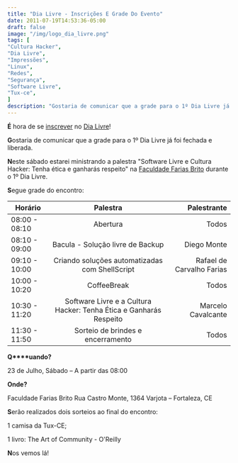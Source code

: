 ```yaml
---
title: "Dia Livre - Inscrições E Grade Do Evento"
date: 2011-07-19T14:53:36-05:00
draft: false
image: "/img/logo_dia_livre.png"
tags: [
"Cultura Hacker",
"Dia Livre",
"Impressões",
"Linux",
"Redes",
"Segurança",
"Software Livre",
"Tux-ce",
]
description: "Gostaria de comunicar que a grade para o 1º Dia Livre já foi fechada e liberada."
---
```

**É** hora de se [inscrever](https://tux-ce.org/dialivre/inscricoes/) no [Dia Livre](https://www.tux-ce.org/dialivre)!

**G**ostaria de comunicar que a grade para o 1º Dia Livre já foi fechada e liberada.

**N**este sábado estarei ministrando a palestra "Software Livre e Cultura Hacker: Tenha ética e ganharás respeito" na [Faculdade Farias Brito](https://www.ffb.edu.br/) durante o 1º Dia Livre.

**S**egue grade do encontro:

| Horário       | Palestra                 | Palestrante        |
| ------------- |:------------------------:| ------------------:|
| 08:00 - 08:10 | Abertura                 | Todos              |
| 08:10 - 09:00 | Bacula - Solução livre de Backup | Diego Monte |
| 09:10 - 10:00 | Criando soluções automatizadas com ShellScript | Rafael de Carvalho Farias |
| 10:00 - 10:20 | CoffeeBreak              | Todos              |
| 10:30 - 11:20 | Software Livre e a Cultura Hacker: Tenha Ética e Ganharás Respeito | Marcelo Cavalcante |
| 11:30 - 11:50 | Sorteio de brindes e encerramento | Todos     |

**Q****uando?**

23 de Julho, Sábado – A partir das 08:00

**Onde?**

Faculdade Farias Brito
Rua Castro Monte, 1364 Varjota – Fortaleza, CE

**S**erão realizados dois sorteios ao final do encontro:

1 camisa da Tux-CE;

1 livro: The Art of Community - O'Reilly

**N**os vemos lá!
